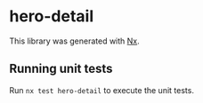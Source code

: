 # hero-detail

This library was generated with [Nx](https://nx.dev).

## Running unit tests

Run `nx test hero-detail` to execute the unit tests.
